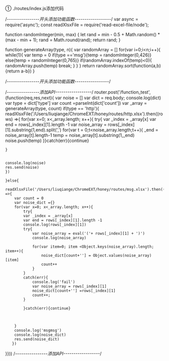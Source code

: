 ① ./routes/index.js添加代码

/*----------------开头添加功能函数------------------*/
var async = require('async');
const readXlsxFile = require('read-excel-file/node');

function randomInteger(min, max) {
    let rand = min - 0.5 + Math.random() * (max - min + 1);
    rand = Math.round(rand);
    return rand;
}

function generateArray(type, n){
    var randomArray = []
    for(var i=0;i<n;i++){
        while(1){
            var temp = 0
            if(type =='msg'){temp = randomInteger(0,426)}
            else{temp = randomInteger(0,765)}
            if(randomArray.indexOf(temp)<0){
                randomArray.push(temp)
                break;
             }
        }
     }
    return randomArray.sort(function(a,b){return a-b})
}

/*----------------开头添加功能函数-----------------*/


/*----------------添加API------------------*/
router.post('/function_test', (function(req,res,next){
    var noise = []
    var dict = req.body;
    console.log(dict)
    var type = dict['type']
    var count =parseInt(dict['count'])
    var _array = generateArray(type, count)
    if(type == 'http'){
    readXlsxFile('/Users/liuqiange/ChromeEXT/honey/routes/http.xlsx').then((rows) =>{
    for(var x=0; x<_array.length; x++){
    try{
            var _index = _array[x]
        var end = rows[_index][1].length -1
	    var noise_array = rows[_index][1].substring(1,end).split(',')
        for(var t = 0;t<noise_array.length;t++){
            _end = noise_array[t].length-1
            temp = noise_array[t].substring(1,_end)
            noise.push(temp)
    }}catch(err){continue}

    }


    console.log(noise)
    res.send(noise)
    })

    }else{
        readXlsxFile('/Users/liuqiange/ChromeEXT/honey/routes/msg.xlsx').then((rows) =>{
        var count = 0
        var noise_dict ={}
        for(var x=0; x<_array.length; x++){
            try{
            var _index = _array[x]
            var end = rows[_index][1].length -1
            console.log(rows[_index][1])
            try{
                var noise_array = eval('('+ rows[_index][1] + ')')
                console.log(noise_array)

                for(var item=0; item <Object.keys(noise_array).length; item++){
                    noise_dict[count+''] = Object.values(noise_array)[item]
                    count++
                }
            }
            catch(err){
                console.log('fail')
                var noise_array = rows[_index][1]
                noise_dict[count+''] =rows[_index][1]
                count++;
            }

            }catch(err){continue}



        }
        console.log('msgmsg')
        console.log(noise_dict)
        res.send(noise_dict)
       })

}}))
/*----------------添加API------------------*/
